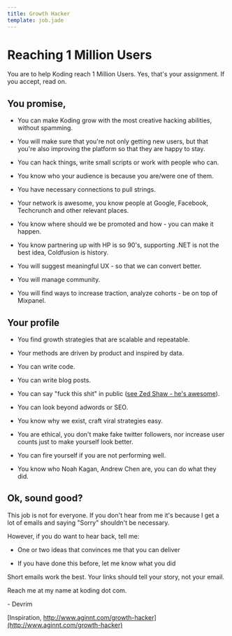```yaml
---
title: Growth Hacker
template: job.jade
---
```


# Reaching 1 Million Users

You are to help Koding reach 1 Million Users. Yes, that's your assignment.
If you accept, read on.

## You promise,

* You can make Koding grow with the most creative hacking abilities,
without spamming.

* You will make sure that you're not only getting new users, but that you're
also improving the platform so that they are happy to stay.

* You can hack things, write small scripts or work with people who can.

* You know who your audience is because you are/were one of them.

* You have necessary connections to pull strings.

* Your network is awesome, you know people at Google, Facebook, Techcrunch
and other relevant places.

* You know where should we be promoted and how - you can make it happen.

* You know partnering up with HP is so 90's, supporting .NET is not the best
idea, Coldfusion is history.

* You will suggest meaningful UX - so that we can convert better.

* You will manage community.

* You will find ways to increase traction, analyze cohorts - be on top of
Mixpanel.

## Your profile

* You find growth strategies that are scalable and repeatable.

* Your methods are driven by product and inspired by data.

* You can write code.

* You can write blog posts.

* You can say "fuck this shit" in public ([see Zed Shaw - he's awesome](https://vimeo.com/43380467)).

* You can look beyond adwords or SEO.

* You know why we exist, craft viral strategies easy.

* You are ethical, you don't make fake twitter followers, nor increase
user counts just to make yourself look better.

* You can fire yourself if you are not performing well.

* You know who Noah Kagan, Andrew Chen are, you can do what they did.

## Ok, sound good?

This job is not for everyone. If you don't hear from me it's because
I get a lot of emails and  saying "Sorry" shouldn't be necessary.

However, if you do want to hear back, tell me:

* One or two ideas that convinces me that you can deliver

* If you have done this before, let me know what you did

Short emails work the best. Your links should tell your story, not your email.

Reach me at my name at koding dot com.

\- Devrim

[Inspiration, http://www.aginnt.com/growth-hacker](http://www.aginnt.com/growth-hacker)
